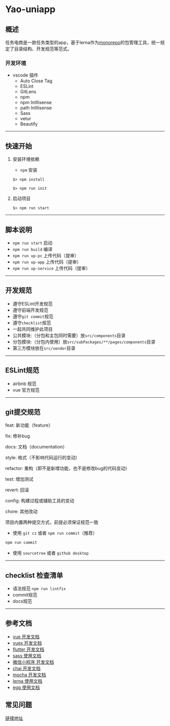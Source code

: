 # Yao-uniapp

## 概述

任务电商是一款任务类型的app，基于lerna作为[monorepo](https://github.com/babel/babel/blob/master/doc/design/monorepo.md)的包管理工具，统一规定了目录结构、开发规范等范式。

### 开发环境
+ vscode 插件
    + Auto Close Tag
    + ESLint
    + GitLens
    + npm
    + npm lntllisense
    + path lntllisense
    + Sass
    + vetur
    + Beautify

---

## 快速开始

1. 安装环境依赖
    + `npm` 安装

    ```shell
    $> npm install

    $> npm run init
    ```

3. 启动项目

    ```shell
    $> npm run start
    ```

---

## 脚本说明

+ `npm run start` 启动
+ `npm run build` 编译
+ `npm run up-pc` 上传代码（提审）
+ `npm run up-app` 上传代码（提审）
+ `npm run up-service` 上传代码（提审）

---

## 开发规范

+ 遵守ESLint开发规范
+ 遵守前端开发规范
+ 遵守`git commit`规范
+ 遵守`checklist`规范
+ 一起共同维护此项目
+ 公共模块:（分包和主包同时需要）放`src/components`目录
+ 分包模块:（分包内使用）放`src/subPackages/**/pages/components`目录
+ 第三方模块放在`src/vendor`目录

---

## ESLint规范

+ airbnb 规范
+ vue 官方规范

---

## git提交规范

feat: 新功能（feature）

fix: 修补bug

docs: 文档（documentation）

style: 格式（不影响代码运行的变动）

refactor: 重构（即不是新增功能，也不是修改bug的代码变动）

test: 增加测试

revert: 回滚

config: 构建过程或辅助工具的变动

chore: 其他改动

项目内置两种提交方式，前提必须保证规范一致

+ 使用 `git cz` 或者 `npm run commit`（推荐）

``` bash
npm run commit
```

+ 使用 `sourcetree` 或者 `github desktop`

---

## checklist 检查清单

+ 语法规范 `npm run lintfix`
+ commit规范
+ docs规范

---

## 参考文档

+ [vue 开发文档](https://cn.vuejs.org/index.html)
+ [vuex 开发文档](https://vuex.vuejs.org/zh/)
+ [flutter 开发文档](https://flutter.dev/)
+ [sass 使用文档](https://sass.bootcss.com/documentation)
+ [微信小程序 开发文档](https://developers.weixin.qq.com/miniprogram/dev/framework/)
+ [chai 开发文档](https://www.chaijs.com/)
+ [mocha 开发文档](https://mochajs.cn/)
+ [lerna 使用文档](https://github.com/lerna/lerna)
+ [egg 使用文档](https://eggjs.org/zh-cn/intro/quickstart.html/)

## 常见问题

[链接地址](docs/issues.md)

